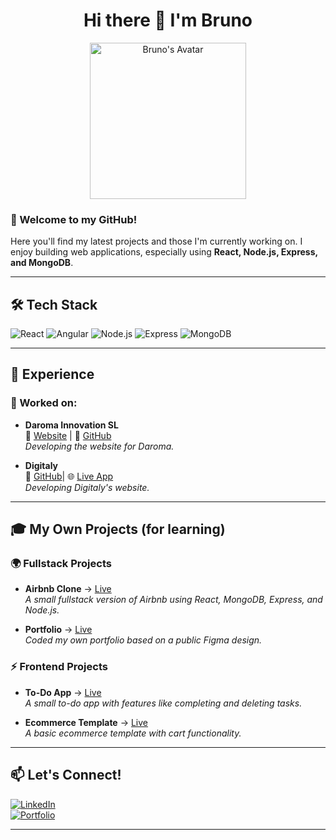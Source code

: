 <h1 align="center">Hi there 👋 I'm Bruno</h1>

<p align="center">
  <img src="https://github.com/user-attachments/assets/95c99164-49e8-4980-8ba8-073666ff2d16" width="250" alt="Bruno's Avatar">
</p>

### 🚀 Welcome to my GitHub!
Here you'll find my latest projects and those I'm currently working on. I enjoy building web applications, especially using **React, Node.js, Express, and MongoDB**.

---

## 🛠️ Tech Stack
![React](https://img.shields.io/badge/React-61DAFB?style=for-the-badge&logo=react&logoColor=white) 
![Angular](https://img.shields.io/badge/Angular-DD0031?style=for-the-badge&logo=angular&logoColor=white)
![Node.js](https://img.shields.io/badge/Node.js-339933?style=for-the-badge&logo=node.js&logoColor=white)
![Express](https://img.shields.io/badge/Express.js-000000?style=for-the-badge&logo=express&logoColor=white)
![MongoDB](https://img.shields.io/badge/MongoDB-4EA94B?style=for-the-badge&logo=mongodb&logoColor=white)

---

## 💼 Experience
### 🚀 Worked on:
- **Daroma Innovation SL**  
  🏢 <a target:_blank>[Website](https://daroma.vercel.app/)</a>  | 🔗 [GitHub](https://github.com/brunoviews/daroma)  
  _Developing the website for Daroma._

- **Digitaly**  
  🔗 <a target:_blank>[GitHub](https://github.com/brunoviews/calculai)</a>| 🌐 [Live App](https://calculai.vercel.app/)  
  _Developing Digitaly's website._

---

## 🎓 My Own Projects (for learning)  
### 🌍 Fullstack Projects
- **Airbnb Clone** → [Live](https://airbbnb-clone.vercel.app/)  
  _A small fullstack version of Airbnb using React, MongoDB, Express, and Node.js._

- **Portfolio** → [Live](https://react-tailwind-portfolio-khaki.vercel.app/)  
  _Coded my own portfolio based on a public Figma design._

### ⚡ Frontend Projects
- **To-Do App** → [Live](https://taskmaster-livid.vercel.app/)  
  _A small to-do app with features like completing and deleting tasks._

- **Ecommerce Template** → [Live](https://basic-ecommerce-eight.vercel.app/)  
  _A basic ecommerce template with cart functionality._

---

## 📫 Let's Connect!
[![LinkedIn](https://img.shields.io/badge/LinkedIn-0077B5?style=for-the-badge&logo=linkedin&logoColor=white)](www.linkedin.com/in/ftthbruno)    
[![Portfolio](https://img.shields.io/badge/Portfolio-24292E?style=for-the-badge&logo=github&logoColor=white)](www.bdasilva.es/)

---

